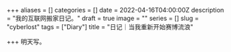 +++
aliases = []
categories = []
date = 2022-04-16T04:00:00Z
description = "我的互联网搬家日记。"
draft = true
image = ""
series = []
slug = "cyberlost"
tags = ["Diary"]
title = "日记｜当我重新开始赛博流浪"

+++
明天写。